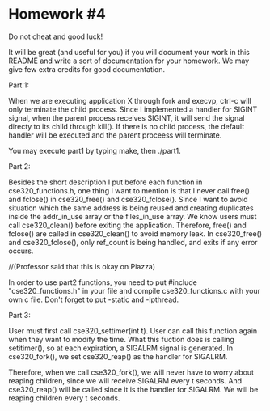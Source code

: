 # Homework #4
Do not cheat and good luck!

It will be great (and useful for you) if you will document your work in this README and write a sort of documentation for your homework. We may give few extra credits for good documentation.


Part 1:

When we are executing application X through fork and execvp, ctrl-c will only terminate the child process.
Since I implemented a handler for SIGINT signal, when the parent process receives SIGINT, it will send the signal directy to its child through kill(). If there is no child process, the default handler will be executed and the parent proceess will terminate.

You may execute part1 by typing make, then ./part1. 

Part 2:

Besides the short description I put before each function in cse320_functions.h, one thing I want to mention is that I never call free() and fclose() in cse320_free() and cse320_fclose(). Since I want to avoid situation which the same address is being reused and creating duplicates inside the addr_in_use array or the files_in_use array. We know users must call cse320_clean() before exiting the application. Therefore, free() and fclose() are called in cse320_clean() to avoid memory leak.
In cse320_free() and cse320_fclose(), only ref_count is being handled, and exits if any error occurs.
 
//(Professor said that this is okay on Piazza)

In order to use part2 functions, you need to put #include "cse320_functions.h" in your file and compile cse320_functions.c with your own c file. Don't forget to put -static and -lpthread.

Part 3: 

User must first call cse320_settimer(int t). User can call this function again when they want to modify the time.
What this fuction does is calling setitimer(), so at each expiration, a SIGALRM signal is generated. 
In cse320_fork(), we set cse320_reap() as the handler for SIGALRM.

Therefore, when we call cse320_fork(), we will never have to worry about reaping children, since we will receive SIGALRM every t seconds. And cse320_reap() will be called since it is the handler for SIGALRM. We will be reaping children every t seconds. 

